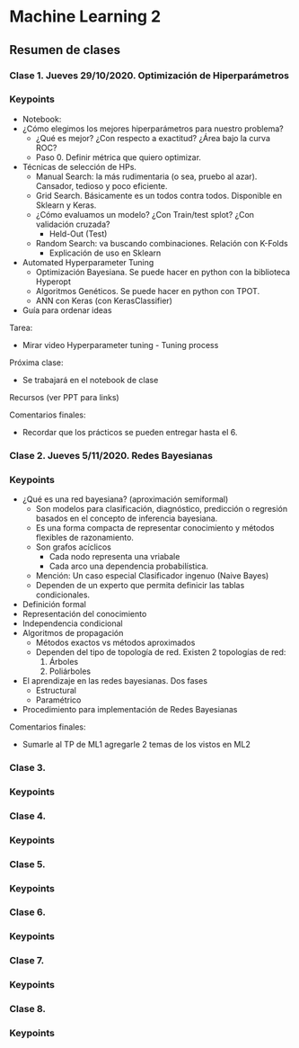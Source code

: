 # Machine Learning 2

## Resumen de clases

### Clase 1. Jueves 29/10/2020. Optimización de Hiperparámetros

### Keypoints

- Notebook: 
- ¿Cómo elegimos los mejores hiperparámetros para nuestro problema?
  - ¿Qué es mejor? ¿Con respecto a exactitud? ¿Área bajo la curva ROC?
  - Paso 0. Definir métrica que quiero optimizar.
- Técnicas de selección de HPs.
  - Manual Search: la más rudimentaria (o sea, pruebo al azar). Cansador, tedioso y poco eficiente.
  - Grid Search. Básicamente es un todos contra todos. Disponible en Sklearn y Keras.
  - ¿Cómo evaluamos un modelo? ¿Con Train/test splot? ¿Con validación cruzada?
    - Held-Out (Test)
  - Random Search: va buscando combinaciones. Relación con K-Folds
    - Explicación de uso en Sklearn
- Automated Hyperparameter Tuning
  - Optimización Bayesiana. Se puede hacer en python con la biblioteca Hyperopt
  - Algoritmos Genéticos. Se puede hacer en python con TPOT.
  - ANN con Keras (con KerasClassifier)
- Guía para ordenar ideas

Tarea:

- Mirar video Hyperparameter tuning - Tuning process

Próxima clase:

- Se trabajará en el notebook de clase

Recursos (ver PPT para links)

Comentarios finales:

- Recordar que los prácticos se pueden entregar hasta el 6.

### Clase 2. Jueves 5/11/2020. Redes Bayesianas

### Keypoints

- ¿Qué es una red bayesiana? (aproximación semiformal)
  - Son modelos para clasificación, diagnóstico, predicción o regresión basados en el concepto de inferencia bayesiana.
  - Es una forma compacta de representar conocimiento y métodos flexibles de razonamiento.
  - Son grafos acíclicos
    - Cada nodo representa una vriabale
    - Cada arco una dependencia probabilística.
  - Mención: Un caso especial Clasificador ingenuo (Naive Bayes)
  - Dependen de un experto que permita definicir las tablas condicionales.
- Definición formal
- Representación del conocimiento
- Independencia condicional
- Algoritmos de propagación
  - Métodos exactos vs métodos aproximados
  - Dependen del tipo de topología de red. Existen 2 topologías de red:
    1. Árboles
    2. Poliárboles
- El aprendizaje en las redes bayesianas. Dos fases
  - Estructural
  - Paramétrico
- Procedimiento para implementación de Redes Bayesianas

Comentarios finales:

- Sumarle al TP de ML1 agregarle 2 temas de los vistos en ML2

### Clase 3. 

### Keypoints



### Clase 4. 

### Keypoints



### Clase 5. 

### Keypoints



### Clase 6. 

### Keypoints

### Clase 7. 

### Keypoints



### Clase 8. 

### Keypoints